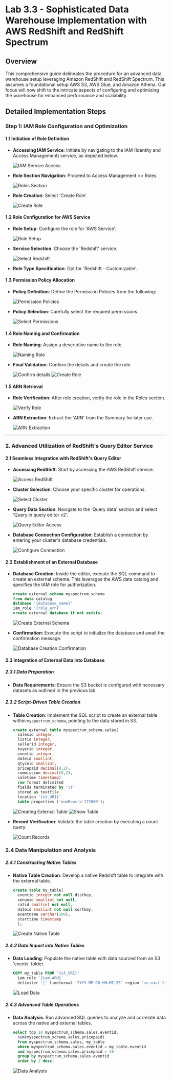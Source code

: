 # Lab 3.3 - Sophisticated Data Warehouse Implementation with AWS RedShift and RedShift Spectrum

## Overview
This comprehensive guide delineates the procedure for an advanced data warehouse setup leveraging Amazon RedShift and RedShift Spectrum. This assumes a foundational setup AWS S3, AWS Glue, and Amazon Athena. Our focus will now shift to the intricate aspects of configuring and optimizing the warehouse for enhanced performance and scalability.

## Detailed Implementation Steps

### Step 1: IAM Role Configuration and Optimization

#### 1.1 Initiation of Role Definition
- **Accessing IAM Service**: Initiate by navigating to the IAM (Identity and Access Management) service, as depicted below.

  ![IAM Service Access](https://github.com/jdprietom03/jdprietom-st0263/assets/80794157/b8a84b11-0cde-405a-ab62-ce4445acf33b)

- **Role Section Navigation**: Proceed to Access Management >> Roles.

  ![Roles Section](https://github.com/jdprietom03/jdprietom-st0263/assets/80794157/9e25c64e-bdf6-41e0-94c4-1e4166817c5f)

- **Role Creation**: Select 'Create Role'.

  ![Create Role](https://github.com/jdprietom03/jdprietom-st0263/assets/80794157/aefa7865-eedd-4a00-b372-52bb88f063e7)

#### 1.2 Role Configuration for AWS Service
- **Role Setup**: Configure the role for 'AWS Service'.

  ![Role Setup](https://github.com/jdprietom03/jdprietom-st0263/assets/80794157/37491c83-3554-47d8-93c2-41724fe0d878)

- **Service Selection**: Choose the 'Redshift' service.

  ![Select Redshift](https://github.com/jdprietom03/jdprietom-st0263/assets/80794157/39db7f22-96f9-4922-b5f6-2cc3e6c41803)

- **Role Type Specification**: Opt for 'Redshift - Customizable'.

#### 1.3 Permission Policy Allocation
- **Policy Definition**: Define the Permission Policies from the following:

  ![Permission Policies](https://github.com/jdprietom03/jdprietom-st0263/assets/80794157/d1d60228-3be8-411e-a17f-82c6b899b6ea)

- **Policy Selection**: Carefully select the required permissions.

  ![Select Permissions](https://github.com/jdprietom03/jdprietom-st0263/assets/80794157/0b5856f4-6203-4fef-88f0-0a7305960dd1)

#### 1.4 Role Naming and Confirmation
- **Role Naming**: Assign a descriptive name to the role.

  ![Naming Role](https://github.com/jdprietom03/jdprietom-st0263/assets/80794157/c2143100-495d-4b0c-9aab-f229c7b2a6e3)

- **Final Validation**: Confirm the details and create the role.

  ![Confirm details](https://github.com/jdprietom03/jdprietom-st0263/assets/80794157/27482657-0f3e-497e-9bc6-feda58525577)
  ![Create Role](https://github.com/jdprietom03/jdprietom-st0263/assets/80794157/51f7478b-0e2f-407d-ac6c-69aa70d4d9aa)

#### 1.5 ARN Retrieval
- **Role Verification**: After role creation, verify the role in the Roles section.

  ![Verify Role](https://github.com/jdprietom03/jdprietom-st0263/assets/80794157/9b2d9b71-bf75-4274-897a-d5ff2d258d53)

- **ARN Extraction**: Extract the 'ARN' from the Summary for later use.

  ![ARN Extraction](https://github.com/jdprietom03/jdprietom-st0263/assets/80794157/b012aa65-abd4-4498-b497-a499895a390f)

---

### 2. Advanced Utilization of RedShift's Query Editor Service

#### 2.1 Seamless Integration with RedShift's Query Editor
- **Accessing RedShift**: Start by accessing the AWS RedShift service.

  ![Access RedShift](https://github.com/jdprietom03/jdprietom-st0263/assets/80794157/6559d3ab-fbb3-459b-8ca4-ac022705e478)

- **Cluster Selection**: Choose your specific cluster for operations.

  ![Select Cluster](https://github.com/jdprietom03/jdprietom-st0263/assets/80794157/b9775199-f69c-4335-a11a-b9b2d423a741)

- **Query Data Section**: Navigate to the 'Query data' section and select 'Query in query editor v2'.

  ![Query Editor Access](https://github.com/jdprietom03/jdprietom-st0263/assets/80794157/46868aea-d556-46fa-bae5-ad953f6fdd51)

- **Database Connection Configuration**: Establish a connection by entering your cluster's database credentials.

  ![Configure Connection](https://github.com/jdprietom03/jdprietom-st0263/assets/80794157/68ea1b5f-bd96-4723-8ee2-61d494dfa89d)

#### 2.2 Establishment of an External Database
- **Database Creation**: Inside the editor, execute the SQL command to create an external schema. This leverages the AWS data catalog and specifies the IAM role for authorization.

  ```SQL
  create external schema myspectrum_schema
  from data catalog
  database '{database_name}'
  iam_role '{role_arn}'
  create external database if not exists;
  ```

  ![Create External Schema](https://github.com/jdprietom03/jdprietom-st0263/assets/80794157/f99d9482-98fd-429b-8dc6-d6f7a3b7da8c)

- **Confirmation**: Execute the script to initialize the database and await the confirmation message.

  ![Database Creation Confirmation](https://github.com/jdprietom03/jdprietom-st0263/assets/80794157/421e5fa2-6166-46d6-a9b6-2516644b48c3)

#### 2.3 Integration of External Data into Database

##### 2.3.1 Data Preparation
- **Data Requirements**: Ensure the S3 bucket is configured with necessary datasets as outlined in the previous lab.

##### 2.3.2 Script-Driven Table Creation
- **Table Creation**: Implement the SQL script to create an external table within `myspectrum_schema`, pointing to the data stored in S3.

  ```SQL
  create external table myspectrum_schema.sales(
    salesid integer,
    listid integer,
    sellerid integer,
    buyerid integer,
    eventid integer,
    dateid smallint,
    qtysold smallint,
    pricepaid decimal(8,2),
    commission decimal(8,2),
    saletime timestamp)
    row format delimited
    fields terminated by '\t'
    stored as textfile
    location '{s3_URI}'
    table properties ('numRows'='172000');
  ```

  ![Creating External Table](https://github.com/jdprietom03/jdprietom-st0263/assets/80794157/bc88bb0d-6d8b-4060-b64e-b271631d86bb)
  ![Show Table](https://github.com/jdprietom03/jdprietom-st0263/assets/80794157/b6caa6f9-4723-45e9-9162-099466041eb9)

- **Record Verification**: Validate the table creation by executing a count query.

  ![Count Records](https://github.com/jdprietom03/jdprietom-st0263/assets/80794157/44fcaf0d-6258-4425-b62f-93a27c5c59ff)

### 2.4 Data Manipulation and Analysis

##### 2.4.1 Constructing Native Tables
- **Native Table Creation**: Develop a native Redshift table to integrate with the external table.

  ```SQL
  create table my_table(
    eventid integer not null distkey,
    venueid smallint not null,
    catid smallint not null,
    dateid smallint not null sortkey,
    eventname varchar(200),
    starttime timestamp
    );
  ```

  ![Create Native Table](https://github.com/jdprietom03/jdprietom-st0263/assets/80794157/967c2971-64e4-4dcc-8f11-f9f4ac4e422c)

##### 2.4.2 Data Import into Native Tables
- **Data Loading**: Populate the native table with data sourced from an S3 'events' folder.

  ```SQL
  COPY my_table FROM '{s3_URI}'
    iam_role '{iam_ARN}'
    delimiter '|' timeformat 'YYYY-MM-DD HH:MI:SS' region 'us-east-1';
  ```

  ![Load Data](https://github.com/jdprietom03/jdprietom-st0263/assets/80794157/029a2fbe-d16c-4ce9-a5d3-3053a63facd6)

##### 2.4.3 Advanced Table Operations
- **Data Analysis**: Run advanced SQL queries to analyze and correlate data across the native and external tables.

  ```SQL
  select top 10 myspectrum_schema.sales.eventid,
    sum(myspectrum_schema.sales.pricepaid)
    from myspectrum_schema.sales, my_table
    where myspectrum_schema.sales.eventid = my_table.eventid
    and myspectrum_schema.sales.pricepaid > 30
    group by myspectrum_schema.sales.eventid
    order by 2 desc;
  ```

  ![Data Analysis](https://github.com/jdprietom03/jdprietom-st0263/assets/80794157/8d71667e-3d42-42a2-b880-89d18415df39)

